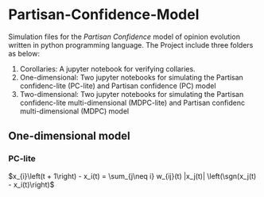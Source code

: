 # Partisan-Confidence-Model
Simulation files for the *Partisan Confidence* model of opinion evolution written in python programming language. 
The Project include three folders as below: 
1. Corollaries: A jupyter notebook for verifying collaries. 
2. One-dimensional: Two jupyter notebooks for simulating the Partisan confidenc-lite (PC-lite) and Partisan confidence (PC) model 
3. Two-dimensional: Two jupyter notebooks for simulating the Partisan confidenc-lite multi-dimensional (MDPC-lite) and Partisan confidenc multi-dimensional (MDPC) model 

## One-dimensional model 
### PC-lite 

$`x_{i}\left(t + 1\right) - x_i(t) = \sum_{j\neq i} w_{ij}(t) |x_j(t)| \left(\sgn(x_j(t) - x_i(t)\right)`$




